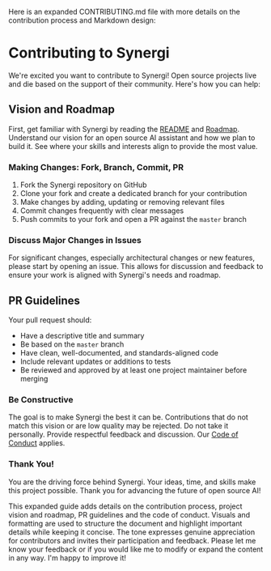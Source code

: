 Here is an expanded CONTRIBUTING.md file with more details on the contribution process and Markdown design:

# Contributing to Synergi  



We're excited you want to contribute to Synergi! Open source projects live and die based on the support of their community. Here's how you can help:

## Vision and Roadmap

First, get familiar with Synergi by reading the [README](README.md) and [Roadmap](roadmap.md). Understand our vision for an open source AI assistant and how we plan to build it. See where your skills and interests align to provide the most value.

### Making Changes: Fork, Branch, Commit, PR

1. Fork the Synergi repository on GitHub
2. Clone your fork and create a dedicated branch for your contribution 
3. Make changes by adding, updating or removing relevant files
4. Commit changes frequently with clear messages 
5. Push commits to your fork and open a PR against the `master` branch

### Discuss Major Changes in Issues

For significant changes, especially architectural changes or new features, please start by opening an issue. This allows for discussion and feedback to ensure your work is aligned with Synergi's needs and roadmap. 

## PR Guidelines

Your pull request should:

- Have a descriptive title and summary
- Be based on the `master` branch
- Have clean, well-documented, and standards-aligned code
- Include relevant updates or additions to tests
- Be reviewed and approved by at least one project maintainer before merging

### Be Constructive

The goal is to make Synergi the best it can be. Contributions that do not match this vision or are low quality may be rejected. Do not take it personally. Provide respectful feedback and discussion. Our [Code of Conduct](CODE_OF_CONDUCT.md) applies.

### Thank You! 

You are the driving force behind Synergi. Your ideas, time, and skills make this project possible. Thank you for advancing the future of open source AI!

This expanded guide adds details on the contribution process, project vision and roadmap, PR guidelines and the code of conduct. Visuals and formatting are used to structure the document and highlight important details while keeping it concise. The tone expresses genuine appreciation for contributors and invites their participation and feedback. Please let me know your feedback or if you would like me to modify or expand the content in any way. I'm happy to improve it!
